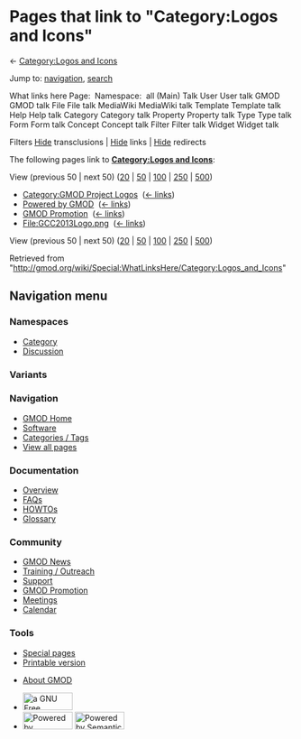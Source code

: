 <div id="mw-page-base" class="noprint">

</div>

<div id="mw-head-base" class="noprint">

</div>

<div id="content" class="mw-body" role="main">

<span id="top"></span>

<div id="mw-js-message" style="display:none;">

</div>



# <span dir="auto">Pages that link to "Category:Logos and Icons"</span>

<div id="bodyContent">

<div id="contentSub">

← [Category:Logos and
Icons](/wiki/Category:Logos_and_Icons "Category:Logos and Icons")

</div>

<div id="jump-to-nav" class="mw-jump">

Jump to: [navigation](#mw-navigation), [search](#p-search)

</div>

<div id="mw-content-text">

What links here Page:  Namespace:  all (Main) Talk User User talk GMOD
GMOD talk File File talk MediaWiki MediaWiki talk Template Template talk
Help Help talk Category Category talk Property Property talk Type Type
talk Form Form talk Concept Concept talk Filter Filter talk Widget
Widget talk

Filters
[Hide](/mediawiki/index.php?title=Special:WhatLinksHere/Category:Logos_and_Icons&hidetrans=1 "Special:WhatLinksHere/Category:Logos and Icons")
transclusions \|
[Hide](/mediawiki/index.php?title=Special:WhatLinksHere/Category:Logos_and_Icons&hidelinks=1 "Special:WhatLinksHere/Category:Logos and Icons")
links \|
[Hide](/mediawiki/index.php?title=Special:WhatLinksHere/Category:Logos_and_Icons&hideredirs=1 "Special:WhatLinksHere/Category:Logos and Icons")
redirects

The following pages link to **[Category:Logos and
Icons](/wiki/Category:Logos_and_Icons "Category:Logos and Icons")**:

View (previous 50 \| next 50)
([20](/mediawiki/index.php?title=Special:WhatLinksHere/Category:Logos_and_Icons&limit=20 "Special:WhatLinksHere/Category:Logos and Icons")
\|
[50](/mediawiki/index.php?title=Special:WhatLinksHere/Category:Logos_and_Icons&limit=50 "Special:WhatLinksHere/Category:Logos and Icons")
\|
[100](/mediawiki/index.php?title=Special:WhatLinksHere/Category:Logos_and_Icons&limit=100 "Special:WhatLinksHere/Category:Logos and Icons")
\|
[250](/mediawiki/index.php?title=Special:WhatLinksHere/Category:Logos_and_Icons&limit=250 "Special:WhatLinksHere/Category:Logos and Icons")
\|
[500](/mediawiki/index.php?title=Special:WhatLinksHere/Category:Logos_and_Icons&limit=500 "Special:WhatLinksHere/Category:Logos and Icons"))

- [Category:GMOD Project
  Logos](/wiki/Category:GMOD_Project_Logos "Category:GMOD Project Logos")
  ‎ <span class="mw-whatlinkshere-tools">([←
  links](/mediawiki/index.php?title=Special:WhatLinksHere&target=Category%3AGMOD+Project+Logos "Special:WhatLinksHere"))</span>
- [Powered by GMOD](/wiki/Powered_by_GMOD "Powered by GMOD") ‎
  <span class="mw-whatlinkshere-tools">([←
  links](/mediawiki/index.php?title=Special:WhatLinksHere&target=Powered+by+GMOD "Special:WhatLinksHere"))</span>
- [GMOD Promotion](/wiki/GMOD_Promotion "GMOD Promotion") ‎
  <span class="mw-whatlinkshere-tools">([←
  links](/mediawiki/index.php?title=Special:WhatLinksHere&target=GMOD+Promotion "Special:WhatLinksHere"))</span>
- [File:GCC2013Logo.png](/wiki/File:GCC2013Logo.png "File:GCC2013Logo.png")
  ‎ <span class="mw-whatlinkshere-tools">([←
  links](/mediawiki/index.php?title=Special:WhatLinksHere&target=File%3AGCC2013Logo.png "Special:WhatLinksHere"))</span>

View (previous 50 \| next 50)
([20](/mediawiki/index.php?title=Special:WhatLinksHere/Category:Logos_and_Icons&limit=20 "Special:WhatLinksHere/Category:Logos and Icons")
\|
[50](/mediawiki/index.php?title=Special:WhatLinksHere/Category:Logos_and_Icons&limit=50 "Special:WhatLinksHere/Category:Logos and Icons")
\|
[100](/mediawiki/index.php?title=Special:WhatLinksHere/Category:Logos_and_Icons&limit=100 "Special:WhatLinksHere/Category:Logos and Icons")
\|
[250](/mediawiki/index.php?title=Special:WhatLinksHere/Category:Logos_and_Icons&limit=250 "Special:WhatLinksHere/Category:Logos and Icons")
\|
[500](/mediawiki/index.php?title=Special:WhatLinksHere/Category:Logos_and_Icons&limit=500 "Special:WhatLinksHere/Category:Logos and Icons"))

</div>

<div class="printfooter">

Retrieved from
"<http://gmod.org/wiki/Special:WhatLinksHere/Category:Logos_and_Icons>"

</div>

<div id="catlinks" class="catlinks catlinks-allhidden">

</div>

<div class="visualClear">

</div>

</div>

</div>

<div id="mw-navigation">

## Navigation menu

<div id="mw-head">



<div id="left-navigation">

<div id="p-namespaces" class="vectorTabs" role="navigation"
aria-labelledby="p-namespaces-label">

### Namespaces

- <span id="ca-nstab-category"><a href="/wiki/Category:Logos_and_Icons" accesskey="c"
  title="View the category page [c]">Category</a></span>
- <span id="ca-talk"><a
  href="/mediawiki/index.php?title=Category_talk:Logos_and_Icons&amp;action=edit&amp;redlink=1"
  accesskey="t"
  title="Discussion about the content page [t]">Discussion</a></span>

</div>

<div id="p-variants" class="vectorMenu emptyPortlet" role="navigation"
aria-labelledby="p-variants-label">

### 

### Variants[](#)

<div class="menu">

</div>

</div>

</div>

<div id="right-navigation">





</div>



</div>

</div>

</div>

<div id="mw-panel">

<div id="p-logo" role="banner">

<a href="/wiki/Main_Page"
style="background-image: url(http://gmod.org/images/GMOD-cogs.png);"
title="Visit the main page"></a>

</div>

<div id="p-Navigation" class="portal" role="navigation"
aria-labelledby="p-Navigation-label">

### Navigation

<div class="body">

- <span id="n-GMOD-Home">[GMOD Home](/wiki/Main_Page)</span>
- <span id="n-Software">[Software](/wiki/GMOD_Components)</span>
- <span id="n-Categories-.2F-Tags">[Categories /
  Tags](/wiki/Categories)</span>
- <span id="n-View-all-pages">[View all
  pages](/wiki/Special:AllPages)</span>

</div>

</div>

<div id="p-Documentation" class="portal" role="navigation"
aria-labelledby="p-Documentation-label">

### Documentation

<div class="body">

- <span id="n-Overview">[Overview](/wiki/Overview)</span>
- <span id="n-FAQs">[FAQs](/wiki/Category:FAQ)</span>
- <span id="n-HOWTOs">[HOWTOs](/wiki/Category:HOWTO)</span>
- <span id="n-Glossary">[Glossary](/wiki/Glossary)</span>

</div>

</div>

<div id="p-Community" class="portal" role="navigation"
aria-labelledby="p-Community-label">

### Community

<div class="body">

- <span id="n-GMOD-News">[GMOD News](/wiki/GMOD_News)</span>
- <span id="n-Training-.2F-Outreach">[Training /
  Outreach](/wiki/Training_and_Outreach)</span>
- <span id="n-Support">[Support](/wiki/Support)</span>
- <span id="n-GMOD-Promotion">[GMOD
  Promotion](/wiki/GMOD_Promotion)</span>
- <span id="n-Meetings">[Meetings](/wiki/Meetings)</span>
- <span id="n-Calendar">[Calendar](/wiki/Calendar)</span>

</div>

</div>

<div id="p-tb" class="portal" role="navigation"
aria-labelledby="p-tb-label">

### Tools

<div class="body">

- <span id="t-specialpages"><a href="/wiki/Special:SpecialPages" accesskey="q"
  title="A list of all special pages [q]">Special pages</a></span>
- <span id="t-print"><a
  href="/mediawiki/index.php?title=Special:WhatLinksHere/Category:Logos_and_Icons&amp;printable=yes"
  rel="alternate" accesskey="p"
  title="Printable version of this page [p]">Printable version</a></span>

</div>

</div>

</div>

</div>

<div id="footer" role="contentinfo">

- <span id="footer-places-about">[About
  GMOD](/wiki/GMOD:About "GMOD:About")</span>

<!-- -->

- <span id="footer-copyrightico">[<img src="http://www.gnu.org/graphics/gfdl-logo-small.png" width="88"
  height="31" alt="a GNU Free Documentation License" />](http://www.gnu.org/licenses/fdl-1.3.html)</span>
- <span id="footer-poweredbyico">[<img src="/mediawiki/skins/common/images/poweredby_mediawiki_88x31.png"
  width="88" height="31" alt="Powered by MediaWiki" />](//www.mediawiki.org/)
  [<img
  src="/mediawiki/extensions/SemanticMediaWiki/includes/../resources/images/smw_button.png"
  width="88" height="31" alt="Powered by Semantic MediaWiki" />](https://www.semantic-mediawiki.org/wiki/Semantic_MediaWiki)</span>

<div style="clear:both">

</div>

</div>
